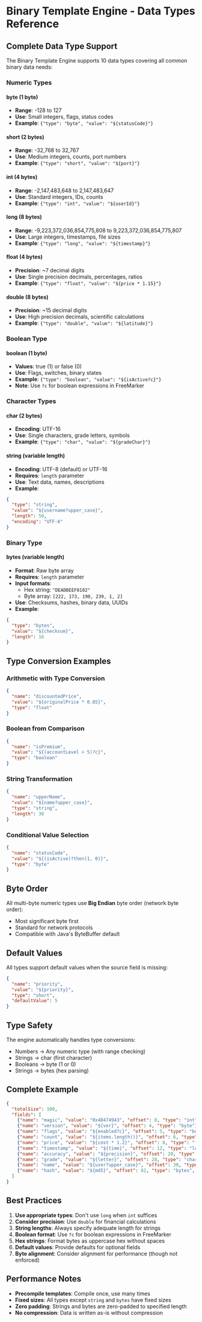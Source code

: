 # Binary Template Engine - Data Types Reference

## Complete Data Type Support

The Binary Template Engine supports 10 data types covering all common binary data needs:

### Numeric Types

#### byte (1 byte)
- **Range**: -128 to 127
- **Use**: Small integers, flags, status codes
- **Example**: `{"type": "byte", "value": "${statusCode}"}`

#### short (2 bytes)
- **Range**: -32,768 to 32,767
- **Use**: Medium integers, counts, port numbers
- **Example**: `{"type": "short", "value": "${port}"}`

#### int (4 bytes)
- **Range**: -2,147,483,648 to 2,147,483,647
- **Use**: Standard integers, IDs, counts
- **Example**: `{"type": "int", "value": "${userId}"}`

#### long (8 bytes)
- **Range**: -9,223,372,036,854,775,808 to 9,223,372,036,854,775,807
- **Use**: Large integers, timestamps, file sizes
- **Example**: `{"type": "long", "value": "${timestamp}"}`

#### float (4 bytes)
- **Precision**: ~7 decimal digits
- **Use**: Single precision decimals, percentages, ratios
- **Example**: `{"type": "float", "value": "${price * 1.15}"}`

#### double (8 bytes)
- **Precision**: ~15 decimal digits
- **Use**: High precision decimals, scientific calculations
- **Example**: `{"type": "double", "value": "${latitude}"}`

### Boolean Type

#### boolean (1 byte)
- **Values**: true (1) or false (0)
- **Use**: Flags, switches, binary states
- **Example**: `{"type": "boolean", "value": "${isActive?c}"}`
- **Note**: Use `?c` for boolean expressions in FreeMarker

### Character Types

#### char (2 bytes)
- **Encoding**: UTF-16
- **Use**: Single characters, grade letters, symbols
- **Example**: `{"type": "char", "value": "${gradeChar}"}`

#### string (variable length)
- **Encoding**: UTF-8 (default) or UTF-16
- **Requires**: `length` parameter
- **Use**: Text data, names, descriptions
- **Example**: 
```json
{
  "type": "string",
  "value": "${username?upper_case}",
  "length": 50,
  "encoding": "UTF-8"
}
```

### Binary Type

#### bytes (variable length)
- **Format**: Raw byte array
- **Requires**: `length` parameter
- **Input formats**:
  - Hex string: `"DEADBEEF0102"`
  - Byte array: `[222, 173, 190, 239, 1, 2]`
- **Use**: Checksums, hashes, binary data, UUIDs
- **Example**:
```json
{
  "type": "bytes",
  "value": "${checksum}",
  "length": 16
}
```

## Type Conversion Examples

### Arithmetic with Type Conversion
```json
{
  "name": "discountedPrice",
  "value": "${originalPrice * 0.85}",
  "type": "float"
}
```

### Boolean from Comparison
```json
{
  "name": "isPremium",
  "value": "${(accountLevel > 5)?c}",
  "type": "boolean"
}
```

### String Transformation
```json
{
  "name": "upperName",
  "value": "${name?upper_case}",
  "type": "string",
  "length": 30
}
```

### Conditional Value Selection
```json
{
  "name": "statusCode",
  "value": "${(isActive)?then(1, 0)}",
  "type": "byte"
}
```

## Byte Order

All multi-byte numeric types use **Big Endian** byte order (network byte order):
- Most significant byte first
- Standard for network protocols
- Compatible with Java's ByteBuffer default

## Default Values

All types support default values when the source field is missing:

```json
{
  "name": "priority",
  "value": "${priority}",
  "type": "short",
  "defaultValue": 5
}
```

## Type Safety

The engine automatically handles type conversions:
- Numbers → Any numeric type (with range checking)
- Strings → char (first character)
- Booleans → byte (1 or 0)
- Strings → bytes (hex parsing)

## Complete Example

```json
{
  "totalSize": 100,
  "fields": [
    {"name": "magic", "value": "0x4D474943", "offset": 0, "type": "int"},
    {"name": "version", "value": "${ver}", "offset": 4, "type": "byte"},
    {"name": "flags", "value": "${enabled?c}", "offset": 5, "type": "boolean"},
    {"name": "count", "value": "${items.length()}", "offset": 6, "type": "short"},
    {"name": "price", "value": "${cost * 1.2}", "offset": 8, "type": "float"},
    {"name": "timestamp", "value": "${time}", "offset": 12, "type": "long"},
    {"name": "accuracy", "value": "${precision}", "offset": 20, "type": "double"},
    {"name": "grade", "value": "${letter}", "offset": 28, "type": "char"},
    {"name": "name", "value": "${user?upper_case}", "offset": 30, "type": "string", "length": 32},
    {"name": "hash", "value": "${md5}", "offset": 62, "type": "bytes", "length": 16}
  ]
}
```

## Best Practices

1. **Use appropriate types**: Don't use `long` when `int` suffices
2. **Consider precision**: Use `double` for financial calculations
3. **String lengths**: Always specify adequate length for strings
4. **Boolean format**: Use `?c` for boolean expressions in FreeMarker
5. **Hex strings**: Format bytes as uppercase hex without spaces
6. **Default values**: Provide defaults for optional fields
7. **Byte alignment**: Consider alignment for performance (though not enforced)

## Performance Notes

- **Precompile templates**: Compile once, use many times
- **Fixed sizes**: All types except `string` and `bytes` have fixed sizes
- **Zero padding**: Strings and bytes are zero-padded to specified length
- **No compression**: Data is written as-is without compression
